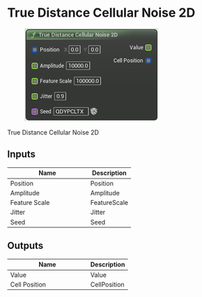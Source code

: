# True Distance Cellular Noise 2D

<div align="left" data-full-width="false">

<figure><img src="../../../.gitbook/assets/True_Distance_Cellular_Noise_2D.png" alt=""><figcaption></figcaption></figure>

</div>

True Distance Cellular Noise 2D

## Inputs

<table><thead><tr><th width="170">Name</th><th>Description</th></tr></thead><tbody><tr><td>Position</td><td>Position</td></tr><tr><td>Amplitude</td><td>Amplitude</td></tr><tr><td>Feature Scale</td><td>FeatureScale</td></tr><tr><td>Jitter</td><td>Jitter</td></tr><tr><td>Seed</td><td>Seed</td></tr></tbody></table>

## Outputs

<table><thead><tr><th width="170">Name</th><th>Description</th></tr></thead><tbody><tr><td>Value</td><td>Value</td></tr><tr><td>Cell Position</td><td>CellPosition</td></tr></tbody></table>
